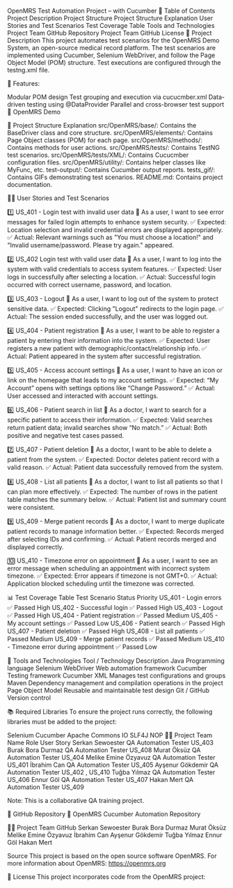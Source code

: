 OpenMRS Test Automation Project – with Cucumber
📌 Table of Contents
Project Description
Project Structure
Project Structure Explanation
User Stories and Test Scenarios
Test Coverage Table
Tools and Technologies
Project Team
GitHub Repository
Project Team GitHub
License
📝 Project Description
This project automates test scenarios for the OpenMRS Demo System, an open-source medical record platform.
The test scenarios are implemented using Cucumber, Selenium WebDriver, and follow the Page Object Model (POM) structure.
Test executions are configured through the testng.xml file.

📅 Features:

Modular POM design
Test grouping and execution via cucucmber.xml
Data-driven testing using @DataProvider
Parallel and cross-browser test support
🔗 OpenMRS Demo


📖 Project Structure Explanation
src/OpenMRS/base/: Contains the BaseDriver class and core structure.
src/OpenMRS/elements/: Contains Page Object classes (POM) for each page.
src/OpenMRS/methods/: Contains methods for user actions.
src/OpenMRS/tests/: Contains TestNG test scenarios.
src/OpenMRS/tests/XML/: Contains Cucucmber configuration files.
src/OpenMRS/utility/: Contains helper classes like MyFunc, etc.
test-output/: Contains Cucumber output reports.
tests_gif/: Contains GIFs demonstrating test scenarios.
README.md: Contains project documentation.

🧑‍💻 User Stories and Test Scenarios

1️⃣ US_401 - Login test with invalid user data
📌 As a user, I want to see error messages for failed login attempts to enhance system security.
✅ Expected: Location selection and invalid credential errors are displayed appropriately.
✅ Actual: Relevant warnings such as "You must choose a location!" and "Invalid username/password. Please try again." appeared.


2️⃣ US_402 Login test with valid user data
📌 As a user, I want to log into the system with valid credentials to access system features.
✅ Expected: User logs in successfully after selecting a location.
✅ Actual: Successful login occurred with correct username, password, and location.


3️⃣ US_403 - Logout
📌 As a user, I want to log out of the system to protect sensitive data.
✅ Expected: Clicking "Logout" redirects to the login page.
✅ Actual: The session ended successfully, and the user was logged out.


4️⃣ US_404 - Patient registration
📌 As a user, I want to be able to register a patient by entering their information into the system.
✅ Expected: User registers a new patient with demographic/contact/relationship info.
✅ Actual: Patient appeared in the system after successful registration.


5️⃣ US_405 - Access account settings
📌 As a user, I want to have an icon or link on the homepage that leads to my account settings.
✅ Expected: “My Account” opens with settings options like “Change Password.”
✅ Actual: User accessed and interacted with account settings.


6️⃣ US_406 - Patient search in list
📌 As a doctor, I want to search for a specific patient to access their information.
✅ Expected: Valid searches return patient data; invalid searches show “No match.”
✅ Actual: Both positive and negative test cases passed.


7️⃣ US_407 - Patient deletion
📌 As a doctor, I want to be able to delete a patient from the system.
✅ Expected: Doctor deletes patient record with a valid reason.
✅ Actual: Patient data successfully removed from the system.


8️⃣ US_408 - List all patients
📌 As a doctor, I want to list all patients so that I can plan more effectively.
✅ Expected: The number of rows in the patient table matches the summary below.
✅ Actual: Patient list and summary count were consistent.


9️⃣ US_409 - Merge patient records
📌 As a doctor, I want to merge duplicate patient records to manage information better.
✅ Expected: Records merged after selecting IDs and confirming.
✅ Actual: Patient records merged and displayed correctly.


🔟 US_410 - Timezone error on appointment
📌 As a user, I want to see an error message when scheduling an appointment with incorrect system timezone.
✅ Expected: Error appears if timezone is not GMT+0.
✅ Actual: Application blocked scheduling until the timezone was corrected.



📊 Test Coverage Table
Test Scenario	Status	Priority
US_401 - Login errors	✅ Passed	High
US_402 - Successful login	✅ Passed	High
US_403 - Logout	✅ Passed	High
US_404 - Patient registration	✅ Passed	Medium
US_405 - My account settings	✅ Passed	Low
US_406 - Patient search	✅ Passed	High
US_407 - Patient deletion	✅ Passed	High
US_408 - List all patients	✅ Passed	Medium
US_409 - Merge patient records	✅ Passed	Medium
US_410 - Timezone error during appointment	✅ Passed	Low

🚀 Tools and Technologies
Tool / Technology	Description
Java	Programming language
Selenium WebDriver	Web automation framework
Cucumber	Testing framework
Cucumber XML	Manages test configurations and groups
Maven	Dependency management and compilation operations in the project
Page Object Model	Reusable and maintainable test design
Git / GitHub	Version control

📚 Required Libraries
To ensure the project runs correctly, the following libraries must be added to the project:

Selenium
Cucumber
Apache Commons IO
SLF4J NOP
👨‍💻 Project Team
Name	Role	User Story
Serkan Sewoester QA Automation Tester US_403
Burak Bora Durmaz QA Automation Tester US_408
Murat Öksüz QA Automation Tester US_404
Melike Emine Özyavuz QA Automation Tester US_401
İbrahim Can QA Automation Tester US_405
Ayşenur Gökdemir QA Automation Tester US_402 , US_410
Tuğba Yılmaz QA Automation Tester US_406
Ennur Göl QA Automation Tester US_407
Hakan Mert QA Automation Tester US_409


Note: This is a collaborative QA training project.

🔗 GitHub Repository
📂 OpenMRS Cucumber Automation Repository

👨‍💻 Project Team GitHub
Serkan Sewoester
Burak Bora Durmaz 
Murat Öksüz
Melike Emine Özyavuz
İbrahim Can
Ayşenur Gökdemir
Tuğba Yılmaz
Ennur Göl
Hakan Mert

Source
This project is based on the open source software OpenMRS. For more information about OpenMRS: https://openmrs.org

📝 License
This project incorporates code from the OpenMRS project: 
